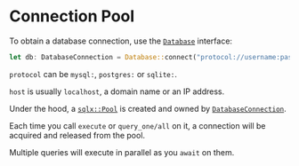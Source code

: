 # Connection Pool

To obtain a database connection, use the [`Database`](https://docs.rs/sea-orm/0.x/sea_orm/struct.Database.html) interface:

```rust
let db: DatabaseConnection = Database::connect("protocol://username:password@host/database").await?;
```

`protocol` can be `mysql:`, `postgres:` or `sqlite:`.

`host` is usually `localhost`, a domain name or an IP address.

Under the hood, a [`sqlx::Pool`](https://docs.rs/sqlx/0.5.x/sqlx/struct.Pool.html) is created and owned by [`DatabaseConnection`](https://docs.rs/sea-orm/0.x/sea_orm/enum.DatabaseConnection.html).

Each time you call `execute` or `query_one/all` on it, a connection will be acquired and released from the pool.

Multiple queries will execute in parallel as you `await` on them.